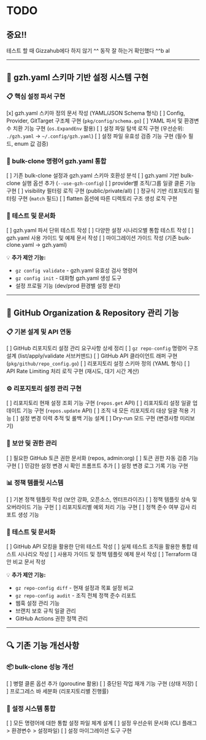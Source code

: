 # TODO

## 중요!!
테스트 할 때 Gizzahub에다 하지 않기 ^^
동작 잘 하는거 확인했다 ^^b al

---

## 🔧 gzh.yaml 스키마 기반 설정 시스템 구현

### 📋 핵심 설정 파서 구현
[x] gzh.yaml 스키마 정의 문서 작성 (YAML/JSON Schema 형식)
[ ] Config, Provider, GitTarget 구조체 구현 (`pkg/config/schema.go`)
[ ] YAML 파서 및 환경변수 치환 기능 구현 (`os.ExpandEnv` 활용)
[ ] 설정 파일 탐색 로직 구현 (우선순위: `./gzh.yaml` → `~/.config/gzh.yaml`)
[ ] 설정 파일 유효성 검증 기능 구현 (필수 필드, enum 값 검증)

### 🔄 bulk-clone 명령어 gzh.yaml 통합
[ ] 기존 bulk-clone 설정과 gzh.yaml 스키마 호환성 분석
[ ] gzh.yaml 기반 bulk-clone 실행 옵션 추가 (`--use-gzh-config`)
[ ] provider별 조직/그룹 일괄 클론 기능 구현
[ ] visibility 필터링 로직 구현 (public/private/all)
[ ] 정규식 기반 리포지토리 필터링 구현 (`match` 필드)
[ ] flatten 옵션에 따른 디렉토리 구조 생성 로직 구현

### 🧪 테스트 및 문서화
[ ] gzh.yaml 파서 단위 테스트 작성
[ ] 다양한 설정 시나리오별 통합 테스트 작성
[ ] gzh.yaml 사용 가이드 및 예제 문서 작성
[ ] 마이그레이션 가이드 작성 (기존 bulk-clone.yaml → gzh.yaml)

💡 **추가 제안 기능:**
- `gz config validate` - gzh.yaml 유효성 검사 명령어
- `gz config init` - 대화형 gzh.yaml 생성 도구
- 설정 프로필 기능 (dev/prod 환경별 설정 분리)

---

## 🚀 GitHub Organization & Repository 관리 기능

### 📋 기본 설계 및 API 연동
[ ] GitHub 리포지토리 설정 관리 요구사항 상세 정리
[ ] `gz repo-config` 명령어 구조 설계 (list/apply/validate 서브커맨드)
[ ] GitHub API 클라이언트 래퍼 구현 (`pkg/github/repo_config.go`)
[ ] 리포지토리 설정 스키마 정의 (YAML 형식)
[ ] API Rate Limiting 처리 로직 구현 (재시도, 대기 시간 계산)

### ⚙️ 리포지토리 설정 관리 구현
[ ] 리포지토리 현재 설정 조회 기능 구현 (`repos.get` API)
[ ] 리포지토리 설정 일괄 업데이트 기능 구현 (`repos.update` API)
[ ] 조직 내 모든 리포지토리 대상 일괄 적용 기능
[ ] 설정 변경 이력 추적 및 롤백 기능 설계
[ ] Dry-run 모드 구현 (변경사항 미리보기)

### 🔐 보안 및 권한 관리
[ ] 필요한 GitHub 토큰 권한 문서화 (repos, admin:org)
[ ] 토큰 권한 자동 검증 기능 구현
[ ] 민감한 설정 변경 시 확인 프롬프트 추가
[ ] 설정 변경 로그 기록 기능 구현

### 📊 정책 템플릿 시스템
[ ] 기본 정책 템플릿 작성 (보안 강화, 오픈소스, 엔터프라이즈)
[ ] 정책 템플릿 상속 및 오버라이드 기능 구현
[ ] 리포지토리별 예외 처리 기능 구현
[ ] 정책 준수 여부 감사 리포트 생성 기능

### 🧪 테스트 및 문서화
[ ] GitHub API 모킹을 활용한 단위 테스트 작성
[ ] 실제 테스트 조직을 활용한 통합 테스트 시나리오 작성
[ ] 사용자 가이드 및 정책 템플릿 예제 문서 작성
[ ] Terraform 대안 비교 문서 작성

💡 **추가 제안 기능:**
- `gz repo-config diff` - 현재 설정과 목표 설정 비교
- `gz repo-config audit` - 조직 전체 정책 준수 리포트
- 웹훅 설정 관리 기능
- 브랜치 보호 규칙 일괄 관리
- GitHub Actions 권한 정책 관리

---

## 🔍 기존 기능 개선사항

### 📦 bulk-clone 성능 개선
[ ] 병렬 클론 옵션 추가 (goroutine 활용)
[ ] 중단된 작업 재개 기능 구현 (상태 저장)
[ ] 프로그레스 바 세분화 (리포지토리별 진행률)

### 🔧 설정 시스템 통합
[ ] 모든 명령어에 대한 통합 설정 파일 체계 설계
[ ] 설정 우선순위 문서화 (CLI 플래그 > 환경변수 > 설정파일)
[ ] 설정 마이그레이션 도구 구현

